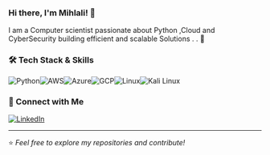 ### Hi there, I'm **Mihlali**! 👋


I am a Computer scientist passionate about Python ,Cloud and CyberSecurity building efficient and scalable Solutions . . 🚀

### 🛠️ Tech Stack & Skills
![Python](https://img.shields.io/badge/Python-3776AB?style=for-the-badge&logo=python&logoColor=white)![AWS](https://img.shields.io/badge/AWS-232F3E?style=for-the-badge&logo=amazon-aws&logoColor=white)![Azure](https://img.shields.io/badge/Azure-0078D4?style=for-the-badge&logo=microsoft-azure&logoColor=white)![GCP](https://img.shields.io/badge/GCP-4285F4?style=for-the-badge&logo=google-cloud&logoColor=white)![Linux](https://img.shields.io/badge/Linux-FCC624?style=for-the-badge&logo=linux&logoColor=black)![Kali Linux](https://img.shields.io/badge/Kali%20Linux-557C94?style=for-the-badge&logo=kalilinux&logoColor=white)



  



### 🔗 Connect with Me

[![LinkedIn](https://img.shields.io/badge/LinkedIn-0077B5?style=for-the-badge&logo=linkedin&logoColor=white)](https://www.linkedin.com/in/mihlali-nonyukela/)  
 

---
⭐️ _Feel free to explore my repositories and contribute!_

 
